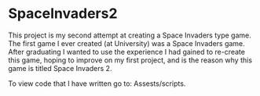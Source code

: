 # SpaceInvaders2
This project is my second attempt at creating a Space Invaders type game. The first game I ever created (at University) was a 
Space Invaders game. After graduating I wanted to use the experience I had gained to re-create this game, hoping to improve on 
my first project, and is the reason why this game is titled Space Invaders 2.

To view code that I have written go to: Assests/scripts.
